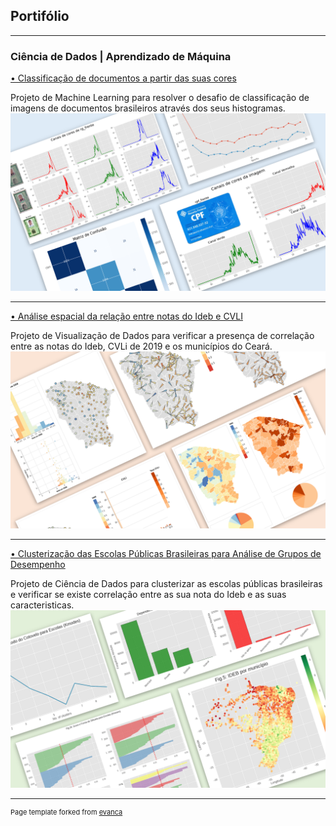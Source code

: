 ## Portifólio

---

### Ciência de Dados | Aprendizado de Máquina 

[• Classificação de documentos a partir das suas cores](https://eduardocassimiro.github.io/classificacao-de-documentos-pelas-suas-cores/)

Projeto de Machine Learning para resolver o desafio de classificação de imagens de documentos brasileiros através dos seus histogramas.
<img src="images/thumb_desafio1.png?raw=true"/>

---
[• Análise espacial da relação entre notas do Ideb e CVLI](https://eduardocassimiro.github.io/analise-espacial-ideb-cvli/)

Projeto de Visualização de Dados para verificar a presença de correlação entre as notas do Ideb, CVLi de 2019 e os municípios do Ceará.
<img src="images/thumb_analise_espacial.png?raw=true"/>

---
[• Clusterização das Escolas Públicas Brasileiras para Análise de Grupos de Desempenho](ttps://eduardocassimiro.github.io/clusterizacao-das-escolas-publicas-brasileiras/)

Projeto de Ciência de Dados para clusterizar as escolas públicas brasileiras e verificar se existe correlação entre as sua nota do Ideb e as suas caracteristicas.
<img src="images/thumb_mine_trabfinal.png?raw=true"/>

---


<p style="font-size:11px">Page template forked from <a href="https://github.com/evanca/quick-portfolio">evanca</a></p>
<!-- Remove above link if you don't want to attibute -->
